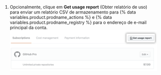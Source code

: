 1. Opcionalmente, clique em **Get usage report** (Obter relatório de uso) para enviar um relatório CSV de armazenamento para {% data variables.product.prodname_actions %} e {% data variables.product.prodname_registry %} para o endereço de e-mail principal da conta. ![Baixar relatório em CSV](/assets/images/help/billing/actions-packages-report-download.png)
